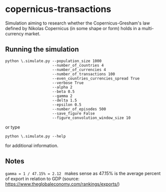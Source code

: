 # copernicus-transactions
Simulation aiming to research whether the Copernicus-Gresham's law defined by Nikolas Copernicus (in some shape or form) holds in a multi-currency market.

## Running the simulation 

```
python \.simulate.py --population_size 1000
                     --number_of_countries 4
                     --number_of_currencies 4
                     --number_of_transactions 100
                     --even_countries_currencies_spread True
                     --verbose True
                     --alpha 2
                     --beta 0.5
                     --gamma 2
                     --delta 1.5
                     --epsilon 0.5
                     --number_of_episodes 500
                     --save_figure False
                     --figure_convolution_window_size 10
```

or type 

```
python \.simulate.py --help
```

for additional information.

## Notes

`gamma = 1 / 47.15% = 2.12 ` makes sense as 47.15% is the average percent of export in relation to GDP (source: https://www.theglobaleconomy.com/rankings/exports/)